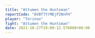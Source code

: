 ```yaml
---
title: "Attumen the Huntsman"
reportCode: "AVBT7YrMDjP2NnFH"
player: "Torinoo"
fight: "Attumen the Huntsman"
date: 2021-10-27T19:09:12.576000+00:00
---
```

